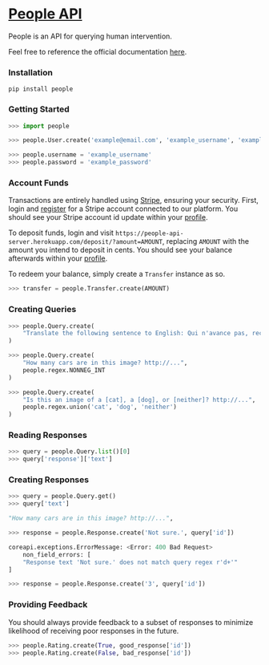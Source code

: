 # [People API](https://people.readthedocs.io)

People is an API for querying human intervention.

Feel free to reference the official documentation [here](https://people.readthedocs.io).


### Installation

```
pip install people
```


### Getting Started

```python
>>> import people

>>> people.User.create('example@email.com', 'example_username', 'example_password')

>>> people.username = 'example_username'
>>> people.password = 'example_password'
```

### Account Funds

Transactions are entirely handled using [Stripe](https://stripe.com/), ensuring your security. First, login and [register](https://people-api-server.herokuapp.com/register) for a Stripe account connected to our platform. You should see your Stripe account id update within your [profile](https://people-api-server.herokuapp.com/profile).

To deposit funds, login and visit `https://people-api-server.herokuapp.com/deposit/?amount=AMOUNT`, replacing `AMOUNT` with the amount you intend to deposit in cents. You should see your balance afterwards within your [profile](https://people-api-server.herokuapp.com/profile).

To redeem your balance, simply create a `Transfer` instance as so.

```python
>>> transfer = people.Transfer.create(AMOUNT) 
```


### Creating Queries
```python
>>> people.Query.create(
    "Translate the following sentence to English: Qui n'avance pas, recule."
)

>>> people.Query.create(
    "How many cars are in this image? http://...",
    people.regex.NONNEG_INT
)

>>> people.Query.create(
    "Is this an image of a [cat], a [dog], or [neither]? http://...",
    people.regex.union('cat', 'dog', 'neither')
)
```

### Reading Responses
```python
>>> query = people.Query.list()[0]
>>> query['response']['text']
```

### Creating Responses
```python
>>> query = people.Query.get() 
>>> query['text']

"How many cars are in this image? http://...",

>>> response = people.Response.create('Not sure.', query['id'])

coreapi.exceptions.ErrorMessage: <Error: 400 Bad Request>
    non_field_errors: [
    "Response text 'Not sure.' does not match query regex r'd+'"
]

>>> response = people.Response.create('3', query['id'])
```


### Providing Feedback

You should always provide feedback to a subset of responses to minimize likelihood of receiving poor responses in the future.

```python
>>> people.Rating.create(True, good_response['id'])
>>> people.Rating.create(False, bad_response['id'])
```

